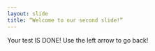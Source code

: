 ```yaml
---
layout: slide
title: “Welcome to our second slide!”
---
```

Your test IS DONE!
Use the left arrow to go back!
